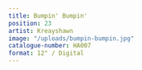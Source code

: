 ```yaml
---
title: Bumpin' Bumpin'
position: 23
artist: Kreayshawn
image: "/uploads/bumpin-bumpin.jpg"
catalogue-number: HA007
format: 12" / Digital
---
```



